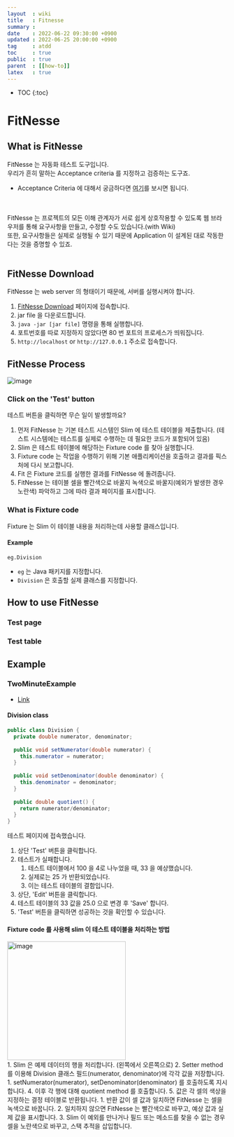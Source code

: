 ```yaml
---
layout  : wiki
title   : Fitnesse
summary :
date    : 2022-06-22 09:30:00 +0900
updated : 2022-06-25 20:00:00 +0900
tag     : atdd
toc     : true
public  : true
parent  : [[how-to]]
latex   : true
---
```

* TOC
{:toc}

# FitNesse

## What is FitNesse
FitNesse 는 자동화 테스트 도구입니다.<br>
우리가 흔히 말하는 Acceptance criteria 를 지정하고 검증하는 도구죠.<br>
- Acceptance Criteria 에 대해서 궁금하다면 [여기](https://currenjin.github.io/wiki/ATDD/#acceptance-criteria)를 보시면 됩니다.<br>
<br>
<br>
FitNesse 는 프로젝트의 모든 이해 관계자가 서로 쉽게 상호작용할 수 있도록 웹 브라우저를 통해 요구사항을 만들고, 수정할 수도 있습니다.(with Wiki)<br>
또한, 요구사항들은 실제로 실행될 수 있기 때문에 Application 이 설계된 대로 작동한다는 것을 증명할 수 있죠.<br>
<br>

## FitNesse Download
FitNesse 는 web server 의 형태이기 때문에, 서버를 실행시켜야 합니다.

1. [FitNesse Download](http://fitnesse.org/FitNesseDownload) 페이지에 접속합니다.
2. jar file 을 다운로드합니다.
3. `java -jar [jar file]` 명령을 통해 실행합니다.
4. 포트번호를 따로 지정하지 않았다면 80 번 포트의 프로세스가 띄워집니다.
5. `http://localhost` or `http://127.0.0.1` 주소로 접속합니다.

## FitNesse Process
![image](https://user-images.githubusercontent.com/60500649/175182572-e72dd4cc-5b4c-45fe-9db7-08d5ed986f90.png)

### Click on the 'Test' button
테스트 버튼을 클릭하면 무슨 일이 발생할까요?

1. 먼저 FitNesse 는 기본 테스트 시스템인 Slim 에 테스트 테이블을 제출합니다. (테스트 시스템에는 테스트를 실제로 수행하는 데 필요한 코드가 포함되어 있음)
2. Slim 은 테스트 테이블에 해당하는 Fixture code 를 찾아 실행합니다.
3. Fixture code 는 작업을 수행하기 위해 기본 애플리케이션을 호출하고 결과를 픽스처에 다시 보고합니다.
4. Fit 은 Fixture 코드를 실행한 결과를 FitNesse 에 돌려줍니다.
5. FitNesse 는 테이블 셀을 빨간색으로 바꿀지 녹색으로 바꿀지(예외가 발생한 경우 노란색) 파악하고 그에 따라 결과 페이지를 표시합니다.

### What is Fixture code
Fixture 는 Slim 이 테이블 내용을 처리하는데 사용할 클래스입니다.<br>

#### Example
`eg.Division`
- `eg` 는 Java 패키지를 지정합니다.
- `Division` 은 호출할 실제 클래스를 지정합니다.


## How to use FitNesse
### Test page
### Test table

## Example
### TwoMinuteExample
- [Link](http://localhost/FitNesse.UserGuide.TwoMinuteExample)

#### Division class

```java
public class Division {
  private double numerator, denominator;
  
  public void setNumerator(double numerator) {
    this.numerator = numerator;
  }
  
  public void setDenominator(double denominator) {
    this.denominator = denominator;
  }
  
  public double quotient() {
    return numerator/denominator;
  }
} 
```

테스트 페이지에 접속했습니다.

1. 상단 'Test' 버튼을 클릭합니다.
2. 테스트가 실패합니다.
   1. 테스트 테이블에서 100 을 4로 나누었을 때, 33 을 예상했습니다.
   2. 실제로는 25 가 반환되었습니다.
   3. 이는 테스트 테이블의 결함입니다.
3. 상단, 'Edit' 버튼을 클릭합니다.
4. 테스트 테이블의 33 값을 25.0 으로 변경 후 'Save' 합니다.
5. 'Test' 버튼을 클릭하면 성공하는 것을 확인할 수 있습니다.

#### Fixture code 를 사용해 slim 이 테스트 테이블을 처리하는 방법
<img width="271" alt="image" src="https://user-images.githubusercontent.com/60500649/175770160-263c3147-36d2-4b5d-b9b3-3f940d25f55b.png">
<br>
1. Slim 은 예제 데이터의 행을 처리합니다. (왼쪽에서 오른쪽으로)
2. Setter method 를 이용해 Division 클래스 필드(numerator, denominator)에 각각 값을 저장합니다.
   1. setNumerator(numerator), setDenominator(denominator) 를 호출하도록 지시합니다.
4. 이후 각 행에 대해 quotient method 를 호출합니다.
5. 값은 각 셀의 색상을 지정하는 결정 테이블로 반환됩니다.
   1. 반환 값이 셀 값과 일치하면 FitNesse 는 셀을 녹색으로 바꿉니다.
   2. 일치하지 않으면 FitNesse 는 빨간색으로 바꾸고, 예상 값과 실제 값을 표시합니다.
   3. Slim 이 예외를 만나거나 필드 또는 메소드를 찾을 수 없는 경우 셀을 노란색으로 바꾸고, 스택 추적을 삽입합니다.



